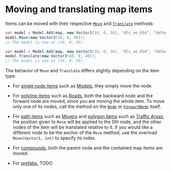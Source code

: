 # Moving and translating map items

Items can be moved with their respective [`Move`](xref:TruckLib.ScsMap.MapItem.Move*) and
[`Translate`](xref:TruckLib.ScsMap.MapItem.Translate*) methods:

```cs
var model = Model.Add(map, new Vector3(10, 0, 10), "dlc_no_654", "default", "default");
model.Move(new Vector3(50, 0, 50));
// The model is now at (50, 0, 50).
```

```cs
var model = Model.Add(map, new Vector3(10, 0, 10), "dlc_no_654", "default", "default");
model.Translate(new Vector3(40, 0, 40));
// The model is now at (50, 0, 50).
```

The behavior of `Move` and `Translate` differs slightly depending on the item type:

* For [single node items](xref:TruckLib.ScsMap.SingleNodeItem) such as [Models](xref:TruckLib.ScsMap.Model), they simply move the node.

* For [polyline items](xref:TruckLib.ScsMap.PolylineItem) such as [Roads](xref:TruckLib.ScsMap.Road), both the backward node and the forward node are moved,
since you are moving the whole item. To move only one of its nodes, call the method on the [`Node`](xref:TruckLib.ScsMap.PolylineItem.Node)
or [`ForwardNode`](xref:TruckLib.ScsMap.PolylineItem.ForwardNode) itself.

* For [path items](xref:TruckLib.ScsMap.PathItem) such as [Movers](xref:TruckLib.ScsMap.Mover) and [polygon items](xref:TruckLib.ScsMap.PolygonItem)
such as [Traffic Areas](xref:TruckLib.ScsMap.TrafficArea), the position given to `Move` will be applied to the 0th node, and the other nodes
of the item will be translated relative to it. If you would like a different node to be the anchor of the `Move` method, use the
overload `Move(Vector3, int)` to specify its index.

* For [compounds](xref:TruckLib.ScsMap.Compound), both the parent node and the contained map items are moved.

* For [prefabs](xref:TruckLib.ScsMap.Prefab), TODO
